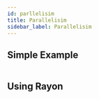 ```yaml
---
id: parllelisim
title: Parallelisim
sidebar_label: Parallelisim
---
```


## Simple Example

```rust
```

## Using Rayon

```rust
```